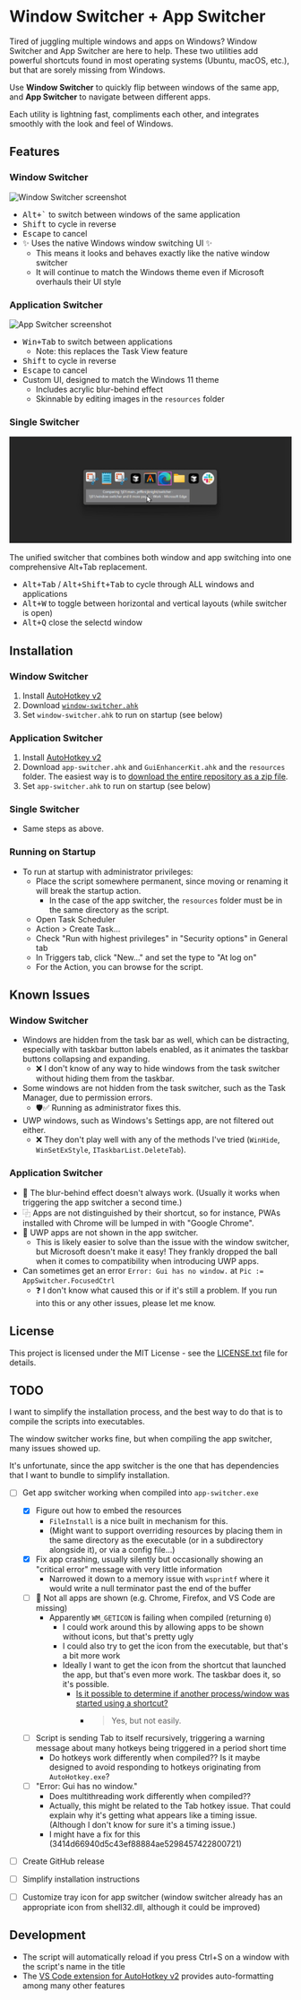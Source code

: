 # Window Switcher + App Switcher

Tired of juggling multiple windows and apps on Windows?
Window Switcher and App Switcher are here to help. These two utilities add powerful shortcuts found in most operating systems (Ubuntu, macOS, etc.), but that are sorely missing from Windows.

Use **Window Switcher** to quickly flip between windows of the same app, and **App Switcher** to navigate between different apps.

Each utility is lightning fast, compliments each other, and integrates smoothly with the look and feel of Windows.

## Features

### Window Switcher

![Window Switcher screenshot](window-switcher-screenshot.png)

- <kbd>Alt+`</kbd> to switch between windows of the same application
- <kbd>Shift</kbd> to cycle in reverse
- <kbd>Escape</kbd> to cancel
- ✨ Uses the native Windows window switching UI ✨
  - This means it looks and behaves exactly like the native window switcher
  - It will continue to match the Windows theme even if Microsoft overhauls their UI style

### Application Switcher

![App Switcher screenshot](app-switcher-screenshot.png)

- <kbd>Win+Tab</kbd> to switch between applications
  - Note: this replaces the Task View feature
- <kbd>Shift</kbd> to cycle in reverse
- <kbd>Escape</kbd> to cancel
- Custom UI, designed to match the Windows 11 theme
  - Includes acrylic blur-behind effect
  - Skinnable by editing images in the `resources` folder

### Single Switcher

![Single Switcher screenshot](single-switcher-screenshot.png)

The unified switcher that combines both window and app switching into one comprehensive Alt+Tab replacement.

- <kbd>Alt+Tab</kbd> / <kbd>Alt+Shift+Tab</kbd> to cycle through ALL windows and applications
- <kbd>Alt+W</kbd> to toggle between horizontal and vertical layouts (while switcher is open)
- <kbd>Alt+Q</kbd> close the selectd window

## Installation

### Window Switcher

1. Install [AutoHotkey v2](https://www.autohotkey.com/)
2. Download [`window-switcher.ahk`](window-switcher.ahk)
3. Set `window-switcher.ahk` to run on startup (see below)

### Application Switcher

1. Install [AutoHotkey v2](https://www.autohotkey.com/)
2. Download `app-switcher.ahk` and `GuiEnhancerKit.ahk` and the `resources` folder.
   The easiest way is to [download the entire repository as a zip file](https://github.com/1j01/window-switcher/archive/refs/heads/main.zip).
3. Set `app-switcher.ahk` to run on startup (see below)

### Single Switcher

- Same steps as above.

### Running on Startup

- To run at startup with administrator privileges:
  - Place the script somewhere permanent, since moving or renaming it will break the startup action.
    - In the case of the app switcher, the `resources` folder must be in the same directory as the script.
  - Open Task Scheduler
  - Action > Create Task...
  - Check "Run with highest privileges" in "Security options" in General tab
  - In Triggers tab, click "New..." and set the type to "At log on"
  - For the Action, you can browse for the script.

## Known Issues

### Window Switcher

- Windows are hidden from the task bar as well, which can be distracting,
  especially with taskbar button labels enabled, as it animates the taskbar buttons collapsing and expanding.
  - ❌ I don't know of any way to hide windows from the task switcher without hiding them from the taskbar.
- Some windows are not hidden from the task switcher, such as the Task Manager, due to permission errors.
  - 🛡️✅ Running as administrator fixes this.
- UWP windows, such as Windows's Settings app, are not filtered out either.
  - ❌ They don't play well with any of the methods I've tried (`WinHide`, `WinSetExStyle`, `ITaskbarList.DeleteTab`).

### Application Switcher

- 🎨 The blur-behind effect doesn't always work. (Usually it works when triggering the app switcher a second time.)
- ⿻ Apps are not distinguished by their shortcut, so for instance, PWAs installed with Chrome will be lumped in with "Google Chrome".
- 🙈 UWP apps are not shown in the app switcher.
  - This is likely easier to solve than the issue with the window switcher, but Microsoft doesn't make it easy! They frankly dropped the ball when it comes to compatibility when introducing UWP apps.
- Can sometimes get an error `Error: Gui has no window.` at `Pic := AppSwitcher.FocusedCtrl`
  - ❓ I don't know what caused this or if it's still a problem. If you run into this or any other issues, please let me know.

## License

This project is licensed under the MIT License - see the [LICENSE.txt](LICENSE.txt) file for details.

## TODO

I want to simplify the installation process, and the best way to do that is to compile the scripts into executables.

The window switcher works fine, but when compiling the app switcher, many issues showed up.

It's unfortunate, since the app switcher is the one that has dependencies that I want to bundle to simplify installation.

- [ ] Get app switcher working when compiled into `app-switcher.exe`
  - [x] Figure out how to embed the resources
    - `FileInstall` is a nice built in mechanism for this.
    - (Might want to support overriding resources by placing them in the same directory as the executable (or in a subdirectory alongside it), or via a config file...)
  - [x] Fix app crashing, usually silently but occasionally showing an "critical error" message with very little information
    - Narrowed it down to a memory issue with `wsprintf` where it would write a null terminator past the end of the buffer
  - [ ] 🙈 Not all apps are shown (e.g. Chrome, Firefox, and VS Code are missing)
    - Apparently `WM_GETICON` is failing when compiled (returning `0`)
      - I could work around this by allowing apps to be shown without icons, but that's pretty ugly
      - I could also try to get the icon from the executable, but that's a bit more work
      - Ideally I want to get the icon from the shortcut that launched the app, but that's even more work. The taskbar does it, so it's possible.
        - [Is it possible to determine if another process/window was started using a shortcut?](https://stackoverflow.com/questions/38387860/determine-if-process-started-from-shortcut?rq=3)
          - > Yes, but not easily.
  - [ ] Script is sending Tab to itself recursively, triggering a warning message about many hotkeys being triggered in a period short time
    - Do hotkeys work differently when compiled?? Is it maybe designed to avoid responding to hotkeys originating from `AutoHotkey.exe`?
  - [ ] "Error: Gui has no window."
    - Does multithreading work differently when compiled??
    - Actually, this might be related to the Tab hotkey issue. That could explain why it's getting what appears like a timing issue. (Although I don't know for sure it's a timing issue.)
    - I might have a fix for this (3414d66940d5c43ef88884ae5298457422800721)
- [ ] Create GitHub release
- [ ] Simplify installation instructions
- [ ] Customize tray icon for app switcher (window switcher already has an appropriate icon from shell32.dll, although it could be improved)


## Development

- The script will automatically reload if you press Ctrl+S on a window with the script's name in the title
- The [VS Code extension for AutoHotkey v2](https://marketplace.visualstudio.com/items?itemName=thqby.vscode-autohotkey2-lsp) provides auto-formatting among many other features
